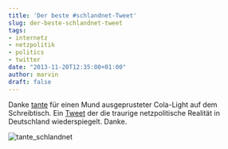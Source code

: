 ```yaml
---
title: 'Der beste #schlandnet-Tweet'
slug: der-beste-schlandnet-tweet
tags:
- internetz
- netzpolitik
- politics
- twitter
date: "2013-11-20T12:35:00+01:00"
author: marvin
draft: false
---
```

Danke [tante](https://twitter.com/tante) für einen Mund ausgeprusteter
Cola-Light auf dem Schreibtisch. Ein
[Tweet](https://twitter.com/tante/statuses/399830284671385600) der die
traurige netzpolitische Realität in Deutschland wiederspiegelt. Danke.

![tante_schlandnet](/images/tante_schlandnet.png)